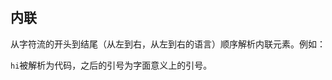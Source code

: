 ## 内联

从字符流的开头到结尾（从左到右，从左到右的语言）顺序解析内联元素。例如：   
<Example :index="307"/>

`hi`被解析为代码，之后的引号为字面意义上的引号。  

